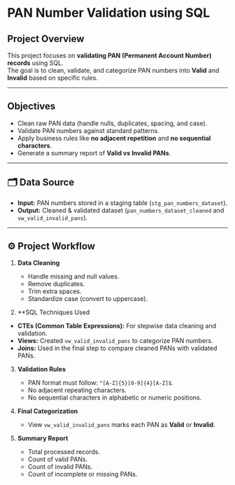 # PAN Number Validation using SQL  

## Project Overview  
This project focuses on **validating PAN (Permanent Account Number) records** using SQL.  
The goal is to clean, validate, and categorize PAN numbers into **Valid** and **Invalid** based on specific rules.  

---

##  Objectives  
- Clean raw PAN data (handle nulls, duplicates, spacing, and case).  
- Validate PAN numbers against standard patterns.  
- Apply business rules like **no adjacent repetition** and **no sequential characters**.  
- Generate a summary report of **Valid vs Invalid PANs**.  

---

## 🗂 Data Source  
- **Input:** PAN numbers stored in a staging table (`stg_pan_numbers_dataset`).  
- **Output:** Cleaned & validated dataset (`pan_numbers_dataset_cleaned` and `vw_valid_invalid_pans`).  

---

## ⚙ Project Workflow  
1. **Data Cleaning**  
   - Handle missing and null values.  
   - Remove duplicates.  
   - Trim extra spaces.  
   - Standardize case (convert to uppercase).  

2. **SQL Techniques Used  
- **CTEs (Common Table Expressions):** For stepwise data cleaning and validation.  
- **Views:** Created `vw_valid_invalid_pans` to categorize PAN numbers.  
- **Joins:** Used in the final step to compare cleaned PANs with validated PANs. 

3. **Validation Rules**  
   - PAN format must follow: `^[A-Z]{5}[0-9]{4}[A-Z]$`.  
   - No adjacent repeating characters.  
   - No sequential characters in alphabetic or numeric positions.  

4. **Final Categorization**  
   - View `vw_valid_invalid_pans` marks each PAN as **Valid** or **Invalid**.  

5. **Summary Report**  
   - Total processed records.  
   - Count of valid PANs.  
   - Count of invalid PANs.  
   - Count of incomplete or missing PANs.  
